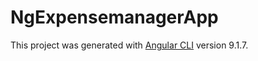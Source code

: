 # NgExpensemanagerApp

This project was generated with [Angular CLI](https://github.com/angular/angular-cli) version 9.1.7.

